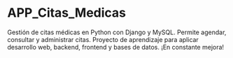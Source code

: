 # APP_Citas_Medicas
Gestión de citas médicas en Python con Django y MySQL. Permite agendar, consultar y administrar citas. Proyecto de aprendizaje para aplicar desarrollo web, backend, frontend y bases de datos. ¡En constante mejora!
